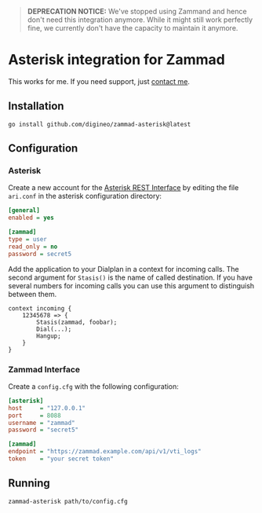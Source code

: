 > **DEPRECATION NOTICE:** We've stopped using Zammand and hence don't need this
> integration anymore. While it might still work perfectly fine, we currently
> don't have the capacity to maintain it anymore.

Asterisk integration for Zammad
===============================

This works for me.
If you need support, just [contact me](https://www.digineo.de/impressum).

## Installation

    go install github.com/digineo/zammad-asterisk@latest

## Configuration

### Asterisk

Create a new account for the [Asterisk REST Interface](https://wiki.asterisk.org/wiki/pages/viewpage.action?pageId=29395573) by editing the file `ari.conf` in the asterisk configuration directory:

```ini
[general]
enabled = yes

[zammad]
type = user
read_only = no
password = secret5
```

Add the application to your Dialplan in a context for incoming calls.
The second argument for `Stasis()` is the name of called destination.
If you have several numbers for incoming calls you can use this argument to distinguish between them.

```
context incoming {
	12345678 => {
		Stasis(zammad, foobar);
		Dial(...);
		Hangup;
	}
}
```

### Zammad Interface

Create a `config.cfg` with the following configuration:

```ini
[asterisk]
host     = "127.0.0.1"
port     = 8088
username = "zammad"
password = "secret5"

[zammad]
endpoint = "https://zammad.example.com/api/v1/vti_logs"
token    = "your secret token"
```

## Running

    zammad-asterisk path/to/config.cfg

